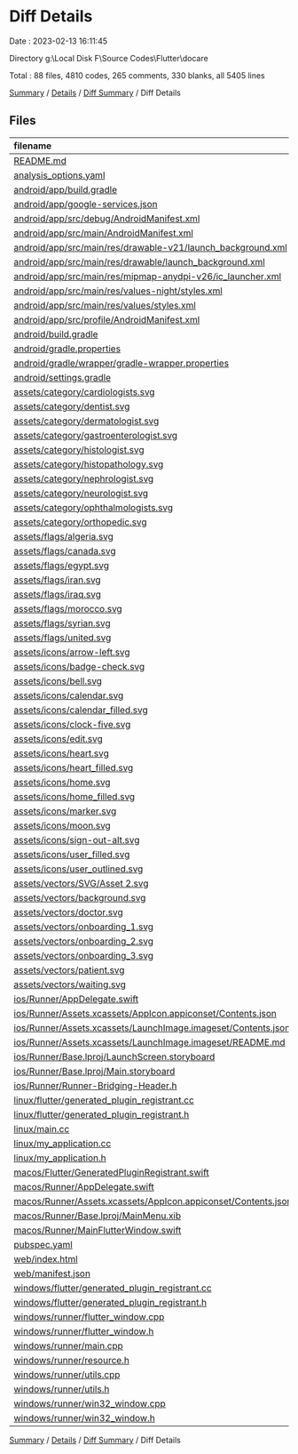 # Diff Details

Date : 2023-02-13 16:11:45

Directory g:\\Local Disk F\\Source Codes\\Flutter\\docare

Total : 88 files,  4810 codes, 265 comments, 330 blanks, all 5405 lines

[Summary](results.md) / [Details](details.md) / [Diff Summary](diff.md) / Diff Details

## Files
| filename | language | code | comment | blank | total |
| :--- | :--- | ---: | ---: | ---: | ---: |
| [README.md](/README.md) | Markdown | 10 | 0 | 7 | 17 |
| [analysis_options.yaml](/analysis_options.yaml) | YAML | 3 | 23 | 4 | 30 |
| [android/app/build.gradle](/android/app/build.gradle) | Groovy | 60 | 5 | 15 | 80 |
| [android/app/google-services.json](/android/app/google-services.json) | JSON | 76 | 0 | 0 | 76 |
| [android/app/src/debug/AndroidManifest.xml](/android/app/src/debug/AndroidManifest.xml) | XML | 4 | 4 | 1 | 9 |
| [android/app/src/main/AndroidManifest.xml](/android/app/src/main/AndroidManifest.xml) | XML | 28 | 6 | 1 | 35 |
| [android/app/src/main/res/drawable-v21/launch_background.xml](/android/app/src/main/res/drawable-v21/launch_background.xml) | XML | 4 | 7 | 2 | 13 |
| [android/app/src/main/res/drawable/launch_background.xml](/android/app/src/main/res/drawable/launch_background.xml) | XML | 4 | 7 | 2 | 13 |
| [android/app/src/main/res/mipmap-anydpi-v26/ic_launcher.xml](/android/app/src/main/res/mipmap-anydpi-v26/ic_launcher.xml) | XML | 5 | 0 | 0 | 5 |
| [android/app/src/main/res/values-night/styles.xml](/android/app/src/main/res/values-night/styles.xml) | XML | 9 | 9 | 1 | 19 |
| [android/app/src/main/res/values/styles.xml](/android/app/src/main/res/values/styles.xml) | XML | 9 | 9 | 1 | 19 |
| [android/app/src/profile/AndroidManifest.xml](/android/app/src/profile/AndroidManifest.xml) | XML | 4 | 4 | 1 | 9 |
| [android/build.gradle](/android/build.gradle) | Groovy | 28 | 0 | 5 | 33 |
| [android/gradle.properties](/android/gradle.properties) | Properties | 3 | 0 | 1 | 4 |
| [android/gradle/wrapper/gradle-wrapper.properties](/android/gradle/wrapper/gradle-wrapper.properties) | Properties | 5 | 0 | 1 | 6 |
| [android/settings.gradle](/android/settings.gradle) | Groovy | 8 | 0 | 4 | 12 |
| [assets/category/cardiologists.svg](/assets/category/cardiologists.svg) | XML | 62 | 0 | 2 | 64 |
| [assets/category/dentist.svg](/assets/category/dentist.svg) | XML | 46 | 0 | 2 | 48 |
| [assets/category/dermatologist.svg](/assets/category/dermatologist.svg) | XML | 1 | 0 | 0 | 1 |
| [assets/category/gastroenterologist.svg](/assets/category/gastroenterologist.svg) | XML | 49 | 0 | 2 | 51 |
| [assets/category/histologist.svg](/assets/category/histologist.svg) | XML | 113 | 0 | 2 | 115 |
| [assets/category/histopathology.svg](/assets/category/histopathology.svg) | XML | 1 | 0 | 0 | 1 |
| [assets/category/nephrologist.svg](/assets/category/nephrologist.svg) | XML | 48 | 0 | 2 | 50 |
| [assets/category/neurologist.svg](/assets/category/neurologist.svg) | XML | 83 | 0 | 2 | 85 |
| [assets/category/ophthalmologists.svg](/assets/category/ophthalmologists.svg) | XML | 36 | 0 | 2 | 38 |
| [assets/category/orthopedic.svg](/assets/category/orthopedic.svg) | XML | 1 | 0 | 0 | 1 |
| [assets/flags/algeria.svg](/assets/flags/algeria.svg) | XML | 1 | 0 | 0 | 1 |
| [assets/flags/canada.svg](/assets/flags/canada.svg) | XML | 1 | 0 | 0 | 1 |
| [assets/flags/egypt.svg](/assets/flags/egypt.svg) | XML | 1 | 0 | 0 | 1 |
| [assets/flags/iran.svg](/assets/flags/iran.svg) | XML | 1 | 0 | 0 | 1 |
| [assets/flags/iraq.svg](/assets/flags/iraq.svg) | XML | 1 | 0 | 0 | 1 |
| [assets/flags/morocco.svg](/assets/flags/morocco.svg) | XML | 1 | 0 | 0 | 1 |
| [assets/flags/syrian.svg](/assets/flags/syrian.svg) | XML | 1 | 0 | 0 | 1 |
| [assets/flags/united.svg](/assets/flags/united.svg) | XML | 1 | 0 | 0 | 1 |
| [assets/icons/arrow-left.svg](/assets/icons/arrow-left.svg) | XML | 2 | 0 | 1 | 3 |
| [assets/icons/badge-check.svg](/assets/icons/badge-check.svg) | XML | 2 | 0 | 1 | 3 |
| [assets/icons/bell.svg](/assets/icons/bell.svg) | XML | 2 | 0 | 1 | 3 |
| [assets/icons/calendar.svg](/assets/icons/calendar.svg) | XML | 2 | 0 | 1 | 3 |
| [assets/icons/calendar_filled.svg](/assets/icons/calendar_filled.svg) | XML | 2 | 0 | 1 | 3 |
| [assets/icons/clock-five.svg](/assets/icons/clock-five.svg) | XML | 2 | 0 | 1 | 3 |
| [assets/icons/edit.svg](/assets/icons/edit.svg) | XML | 2 | 0 | 1 | 3 |
| [assets/icons/heart.svg](/assets/icons/heart.svg) | XML | 2 | 0 | 1 | 3 |
| [assets/icons/heart_filled.svg](/assets/icons/heart_filled.svg) | XML | 2 | 0 | 1 | 3 |
| [assets/icons/home.svg](/assets/icons/home.svg) | XML | 2 | 0 | 1 | 3 |
| [assets/icons/home_filled.svg](/assets/icons/home_filled.svg) | XML | 10 | 1 | 16 | 27 |
| [assets/icons/marker.svg](/assets/icons/marker.svg) | XML | 2 | 0 | 1 | 3 |
| [assets/icons/moon.svg](/assets/icons/moon.svg) | XML | 2 | 0 | 1 | 3 |
| [assets/icons/sign-out-alt.svg](/assets/icons/sign-out-alt.svg) | XML | 2 | 0 | 1 | 3 |
| [assets/icons/user_filled.svg](/assets/icons/user_filled.svg) | XML | 7 | 1 | 16 | 24 |
| [assets/icons/user_outlined.svg](/assets/icons/user_outlined.svg) | XML | 2 | 0 | 1 | 3 |
| [assets/vectors/SVG/Asset 2.svg](/assets/vectors/SVG/Asset%202.svg) | XML | 105 | 0 | 0 | 105 |
| [assets/vectors/background.svg](/assets/vectors/background.svg) | XML | 373 | 0 | 3 | 376 |
| [assets/vectors/doctor.svg](/assets/vectors/doctor.svg) | XML | 1 | 0 | 0 | 1 |
| [assets/vectors/onboarding_1.svg](/assets/vectors/onboarding_1.svg) | XML | 473 | 0 | 2 | 475 |
| [assets/vectors/onboarding_2.svg](/assets/vectors/onboarding_2.svg) | XML | 1,135 | 0 | 2 | 1,137 |
| [assets/vectors/onboarding_3.svg](/assets/vectors/onboarding_3.svg) | XML | 583 | 0 | 2 | 585 |
| [assets/vectors/patient.svg](/assets/vectors/patient.svg) | XML | 1 | 0 | 0 | 1 |
| [assets/vectors/waiting.svg](/assets/vectors/waiting.svg) | XML | 105 | 0 | 0 | 105 |
| [ios/Runner/AppDelegate.swift](/ios/Runner/AppDelegate.swift) | Swift | 12 | 0 | 2 | 14 |
| [ios/Runner/Assets.xcassets/AppIcon.appiconset/Contents.json](/ios/Runner/Assets.xcassets/AppIcon.appiconset/Contents.json) | JSON | 122 | 0 | 1 | 123 |
| [ios/Runner/Assets.xcassets/LaunchImage.imageset/Contents.json](/ios/Runner/Assets.xcassets/LaunchImage.imageset/Contents.json) | JSON | 23 | 0 | 1 | 24 |
| [ios/Runner/Assets.xcassets/LaunchImage.imageset/README.md](/ios/Runner/Assets.xcassets/LaunchImage.imageset/README.md) | Markdown | 3 | 0 | 2 | 5 |
| [ios/Runner/Base.lproj/LaunchScreen.storyboard](/ios/Runner/Base.lproj/LaunchScreen.storyboard) | XML | 36 | 1 | 1 | 38 |
| [ios/Runner/Base.lproj/Main.storyboard](/ios/Runner/Base.lproj/Main.storyboard) | XML | 25 | 1 | 1 | 27 |
| [ios/Runner/Runner-Bridging-Header.h](/ios/Runner/Runner-Bridging-Header.h) | C++ | 1 | 0 | 1 | 2 |
| [linux/flutter/generated_plugin_registrant.cc](/linux/flutter/generated_plugin_registrant.cc) | C++ | 3 | 4 | 5 | 12 |
| [linux/flutter/generated_plugin_registrant.h](/linux/flutter/generated_plugin_registrant.h) | C++ | 5 | 5 | 6 | 16 |
| [linux/main.cc](/linux/main.cc) | C++ | 5 | 0 | 2 | 7 |
| [linux/my_application.cc](/linux/my_application.cc) | C++ | 74 | 11 | 20 | 105 |
| [linux/my_application.h](/linux/my_application.h) | C++ | 7 | 7 | 5 | 19 |
| [macos/Flutter/GeneratedPluginRegistrant.swift](/macos/Flutter/GeneratedPluginRegistrant.swift) | Swift | 16 | 3 | 4 | 23 |
| [macos/Runner/AppDelegate.swift](/macos/Runner/AppDelegate.swift) | Swift | 8 | 0 | 2 | 10 |
| [macos/Runner/Assets.xcassets/AppIcon.appiconset/Contents.json](/macos/Runner/Assets.xcassets/AppIcon.appiconset/Contents.json) | JSON | 68 | 0 | 1 | 69 |
| [macos/Runner/Base.lproj/MainMenu.xib](/macos/Runner/Base.lproj/MainMenu.xib) | XML | 343 | 0 | 1 | 344 |
| [macos/Runner/MainFlutterWindow.swift](/macos/Runner/MainFlutterWindow.swift) | Swift | 12 | 0 | 4 | 16 |
| [pubspec.yaml](/pubspec.yaml) | YAML | 42 | 61 | 18 | 121 |
| [web/index.html](/web/index.html) | HTML | 37 | 16 | 6 | 59 |
| [web/manifest.json](/web/manifest.json) | JSON | 35 | 0 | 1 | 36 |
| [windows/flutter/generated_plugin_registrant.cc](/windows/flutter/generated_plugin_registrant.cc) | C++ | 3 | 4 | 5 | 12 |
| [windows/flutter/generated_plugin_registrant.h](/windows/flutter/generated_plugin_registrant.h) | C++ | 5 | 5 | 6 | 16 |
| [windows/runner/flutter_window.cpp](/windows/runner/flutter_window.cpp) | C++ | 45 | 4 | 13 | 62 |
| [windows/runner/flutter_window.h](/windows/runner/flutter_window.h) | C++ | 20 | 5 | 9 | 34 |
| [windows/runner/main.cpp](/windows/runner/main.cpp) | C++ | 30 | 4 | 10 | 44 |
| [windows/runner/resource.h](/windows/runner/resource.h) | C++ | 9 | 6 | 2 | 17 |
| [windows/runner/utils.cpp](/windows/runner/utils.cpp) | C++ | 53 | 2 | 10 | 65 |
| [windows/runner/utils.h](/windows/runner/utils.h) | C++ | 8 | 6 | 6 | 20 |
| [windows/runner/win32_window.cpp](/windows/runner/win32_window.cpp) | C++ | 183 | 15 | 48 | 246 |
| [windows/runner/win32_window.h](/windows/runner/win32_window.h) | C++ | 48 | 29 | 22 | 99 |

[Summary](results.md) / [Details](details.md) / [Diff Summary](diff.md) / Diff Details